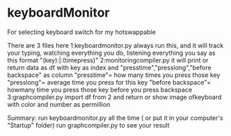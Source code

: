 # keyboardMonitor
For selecting keyboard switch for my hotswappable

There are 3 files here
1:keyboardmonitor.py
  always run this, and it will track your typing, watching everything you do, listening everything you say
  as this format "(key):|:(timepress)"
2:monitoringcompiler.py
  it will print or return data as df
  with key as index and "presstime","presslong","before backspace" as column
  "presstime"= how many times you press those key
  "presslong"= average time you press for this key
  "before backspace"= howmany time you press those key before you press backspace
3:graphcompiler.py
  import df from 2 and return or show image ofkeyboard with color and number as permillion
  
Summary:
  run keyboardmonitor.py all the time ( or put it in your computer's "Startup" folder)
  run graphcompiler.py to see your result
